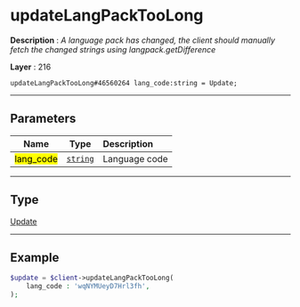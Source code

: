 # updateLangPackTooLong

**Description** : *A language pack has changed, the client should manually fetch the changed strings using langpack\.getDifference*

**Layer** : 216

```tl
updateLangPackTooLong#46560264 lang_code:string = Update;
```

---

## Parameters

| Name | Type | Description |
| :---: | :---: | :--- |
| <mark>lang_code</mark> | [`string`](type/string) | Language code |

---

## Type

[Update](type/Update)

---

## Example

```php
$update = $client->updateLangPackTooLong(
	lang_code : 'wqNYMUeyD7Hrl3fh',
);
```